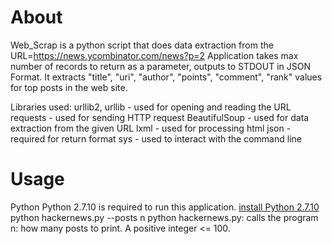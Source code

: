 # About
Web_Scrap is a python script that does data extraction from the URL=https://news.ycombinator.com/news?p=2
Application takes max number of records to return as a parameter, outputs to STDOUT in JSON Format.
It extracts "title", "uri", "author", "points", "comment", "rank" values for top posts in the web site.

Libraries used:
urllib2, urllib - used for opening and reading the URL
requests  - used for sending HTTP request
BeautifulSoup - used for data extraction from the given URL
lxml  - used for processing html
json - required for return format
sys - used to interact with the command line

# Usage
Python Python 2.7.10 is required to run this application. [install Python 2.7.10 ](https://www.python.org/downloads/release/python-2710/")
python hackernews.py --posts n
python hackernews.py: calls the program n: how many posts to print. A positive integer <= 100.
